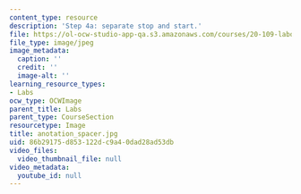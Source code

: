 ```yaml
---
content_type: resource
description: 'Step 4a: separate stop and start.'
file: https://ol-ocw-studio-app-qa.s3.amazonaws.com/courses/20-109-laboratory-fundamentals-in-biological-engineering-fall-2007/86b29175d853122dc9a40dad28ad53db_anotation_spacer.jpg
file_type: image/jpeg
image_metadata:
  caption: ''
  credit: ''
  image-alt: ''
learning_resource_types:
- Labs
ocw_type: OCWImage
parent_title: Labs
parent_type: CourseSection
resourcetype: Image
title: anotation_spacer.jpg
uid: 86b29175-d853-122d-c9a4-0dad28ad53db
video_files:
  video_thumbnail_file: null
video_metadata:
  youtube_id: null
---
```

